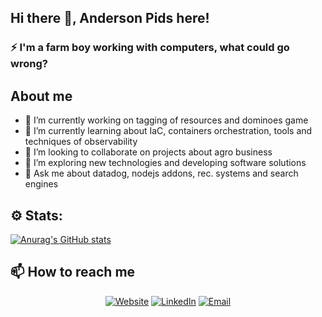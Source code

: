 ## Hi there 👋, Anderson Pids here!

### ⚡ I'm a farm boy working with computers, what could go wrong?

<!--
**anderson-pids/anderson-pids** is a ✨ _special_ ✨ repository because its `README.md` (this file) appears on your GitHub profile.

-->

## About me
- 🔭 I’m currently working on tagging of resources and dominoes game
- 🌱 I’m currently learning about IaC, containers orchestration, tools and techniques of observability
- 👯 I’m looking to collaborate on projects about agro business
- 🤔 I’m exploring new technologies and developing software solutions
- 💬 Ask me about datadog, nodejs addons, rec. systems and search engines

## :gear: Stats:

[![Anurag's GitHub stats](https://github-readme-stats.vercel.app/api?username=anderson-pids&?count_private=true&show_icons=true&theme=dracula)](https://github.com/anderson-pids/anderson-pids#readme)

## 📫 How to reach me
<p align="center">
<a href="https://anderson-pids.com.br/"><img alt="Website" src="https://img.shields.io/badge/Website-anderson--pids.com-blue?style=flat-square&logo=google-chrome"></a>
<a href="https://www.linkedin.com/in/andersonpimentel/"><img alt="LinkedIn" src="https://img.shields.io/badge/LinkedIn-Anderson%20Pimentel-blue?style=flat-square&logo=linkedin"></a>
<a href="mailto:apds.anderson@gmail.com"><img alt="Email" src="https://img.shields.io/badge/Email-apds.anderson@gmail.com-blue?style=flat-square&logo=gmail"></a>
</p>
